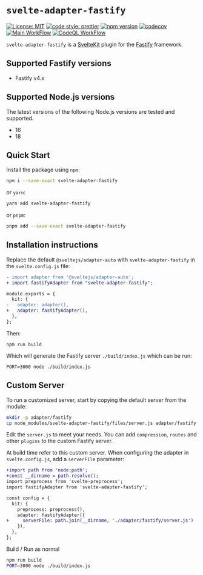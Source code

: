 # `svelte-adapter-fastify`

[![License: MIT](https://img.shields.io/badge/License-MIT-blue.svg)](LICENSE.md)
[![code style: prettier](https://img.shields.io/badge/code_style-prettier-ff69b4.svg)](https://github.com/prettier/prettier)
[![npm version](https://badge.fury.io/js/svelte-adapter-fastify.svg)](https://badge.fury.io/js/svelte-adapter-fastify)
[![codecov](https://codecov.io/gh/Asjas/svelte-adapter-fastify/branch/main/graph/badge.svg?token=IHWSO9MQ7B)](https://codecov.io/gh/Asjas/svelte-adapter-fastify)
[![Main WorkFlow](https://github.com/Asjas/svelte-adapter-fastify/actions/workflows/main.yml/badge.svg)](https://github.com/Asjas/svelte-adapter-fastify/actions/workflows/main.yml)
[![CodeQL WorkFlow](https://github.com/Asjas/svelte-adapter-fastify/actions/workflows/codeql-analysis.yml/badge.svg)](https://github.com/Asjas/svelte-adapter-fastify/actions/workflows/codeql-analysis.yml)

`svelte-adapter-fastify` is a [SvelteKit](https://kit.svelte.dev/docs/introduction) plugin for the [Fastify](https://github.com/fastify/fastify) framework.

## Supported Fastify versions

- Fastify v4.x

## Supported Node.js versions

The latest versions of the following Node.js versions are tested and supported.

- 16
- 18

## Quick Start

Install the package using `npm`:

```sh
npm i --save-exact svelte-adapter-fastify
```

or `yarn`:

```sh
yarn add svelte-adapter-fastify
```

or `pnpm`:

```sh
pnpm add --save-exact svelte-adapter-fastify
```

## Installation instructions

Replace the default `@sveltejs/adapter-auto` with `svelte-adapter-fastify` in the `svelte.config.js` file:

```diff
- import adapter from '@sveltejs/adapter-auto';
+ import fastifyAdapter from "svelte-adapter-fastify";

module.exports = {
  kit: {
-   adapter: adapter(),
+   adapter: fastifyAdapter(),
  },
};
```

Then:

```
npm run build
```

Which will generate the Fastify server `./build/index.js` which can be run:

```
PORT=3000 node ./build/index.js
```

## Custom Server

To run a customized server, start by copying the default server from the module:

```sh
mkdir -p adapter/fastify
cp node_modules/svelte-adapter-fastify/files/server.js adapter/fastify
```

Edit the `server.js` to meet your needs. You can add `compression`, `routes` and other `plugins` to the custom Fastify server.

At build time refer to this custom server. When configuring the adapter in `svelte.config.js`, add a `serverFile` parameter:

```diff
+import path from 'node:path';
+const __dirname = path.resolve();
import preprocess from 'svelte-preprocess';
import fastifyAdapter from 'svelte-adapter-fastify';

const config = {
  kit: {
    preprocess: preprocess(),
    adapter: fastifyAdapter({
+     serverFile: path.join(__dirname, './adapter/fastify/server.js')
    }),
  },
};
```

Build / Run as normal

```sh
npm run build
PORT=3000 node ./build/index.js
````
